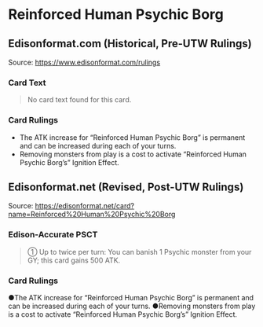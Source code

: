 # Reinforced Human Psychic Borg

## Edisonformat.com (Historical, Pre-UTW Rulings)

Source: https://www.edisonformat.com/rulings

### Card Text

> No card text found for this card.

### Card Rulings

*   The ATK increase for “Reinforced Human Psychic Borg” is permanent and can be increased during each of your turns.
*   Removing monsters from play is a cost to activate “Reinforced Human Psychic Borg’s” Ignition Effect.

## Edisonformat.net (Revised, Post-UTW Rulings)

Source: https://edisonformat.net/card?name=Reinforced%20Human%20Psychic%20Borg

### Edison-Accurate PSCT

> ① Up to twice per turn: You can banish 1 Psychic monster from your GY; this card gains 500 ATK.

### Card Rulings

●The ATK increase for “Reinforced Human Psychic Borg” is permanent and can be increased during each of your turns.
●Removing monsters from play is a cost to activate “Reinforced Human Psychic Borg’s” Ignition Effect.
            